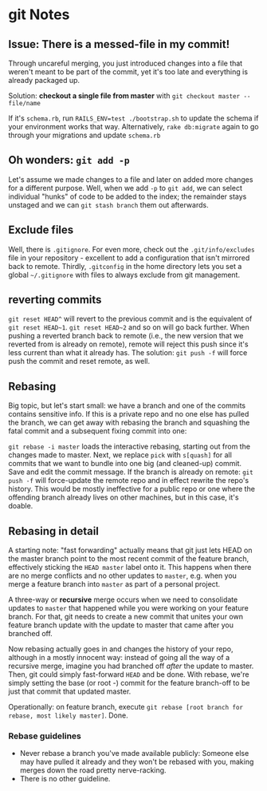 # git Notes

## Issue: There is a messed-file in my commit!
Through uncareful merging, you just introduced changes into a file that
weren't meant to be part of the commit, yet it's too late and everything
is already packaged up.

Solution: **checkout a single file from master** with `git checkout
master -- file/name`

If it's `schema.rb`, run `RAILS_ENV=test ./bootstrap.sh` to update the
schema if your environment works that way. Alternatively, `rake
db:migrate` again to go through your migrations and update `schema.rb`

## Oh wonders: `git add -p`
Let's assume we made changes to a file and later on added more changes
for a different purpose. Well, when we add `-p` to `git add`, we can
select individual "hunks" of code to be added to the index; the
remainder stays unstaged and we can `git stash branch` them out
afterwards.

## Exclude files
Well, there is `.gitignore`. For even more, check out the
`.git/info/excludes` file in your repository - excellent to add a
configuration that isn't mirrored back to remote.
Thirdly, `.gitconfig` in the home directory lets you set a global
`~/.gitignore` with files to always exclude from git management.

## reverting commits
`git reset HEAD^` will revert to the previous commit and is the
equivalent of `git reset HEAD~1`. `git reset HEAD~2`
and so on will go back further.
When pushing a reverted branch back to remote (i.e., the new version
that we reverted from is already on remote), remote will reject this
push since it's less current than what it already has. The solution:
`git push -f` will force push the commit and reset remote, as well.


## Rebasing
Big topic, but let's start small: we have a branch and one of the
commits contains sensitive info. If this is a private repo and no one
else has pulled the branch, we can get away with rebasing the branch and
squashing the fatal commit and a subsequent fixing commit into one:

`git rebase -i master` loads the interactive rebasing, starting out from
the changes made to master.
Next, we replace `pick` with `s[quash]` for all commits that we want to
bundle into one big (and cleaned-up) commit.
Save and edit the commit message.
If the branch is already on remote: `git push -f` will force-update
the remote repo and in effect rewrite the repo's history. This would be
mostly ineffective for a public repo or one where the offending branch
already lives on other machines, but in this case, it's doable.

## Rebasing in detail
A starting note: "fast forwarding" actually means that git just lets
HEAD on the master branch point to the most recent commit of the feature
branch, effectively sticking the `HEAD master` label onto it. This
happens when there are no merge conflicts and no other updates to
`master`, e.g. when you merge a feature branch into `master` as part of
a personal project.

A three-way or **recursive** merge occurs when we need to consolidate
updates to `master` that happened while you were working on your feature
branch. For that, git needs to create a new commit that unites your own
feature branch update with the update to master that came after you
branched off.

Now rebasing actually goes in and changes the history of your repo,
although in a mostly innocent way: instead of going all the way of a
recursive merge, imagine you had branched off *after* the update to
master. Then, git could simply fast-forward `HEAD` and be done. With
rebase, we're simply setting the base (or root -) commit for the
feature branch-off to be just that commit that updated master.

Operationally: on feature branch, execute `git rebase [root branch for
rebase, most likely master]`. Done.

### Rebase guidelines
* Never rebase a branch you've made available publicly: Someone else may
  have pulled it already and they won't be rebased with you, making
  merges down the road pretty nerve-racking.
* There is no other guideline.
